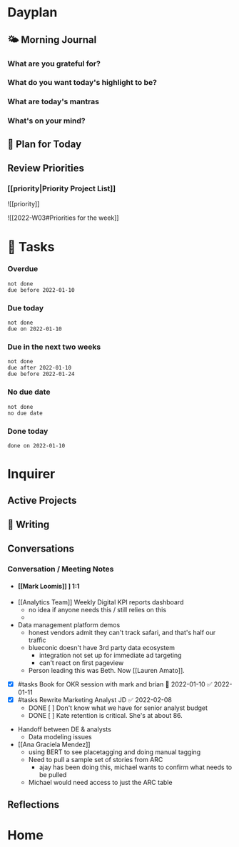 # Dayplan
## 🌤 Morning Journal
### What are you grateful for?
### What do you want today's highlight to be?
### What are today's mantras
### What's on your mind?
## 📆 Plan for Today
## Review Priorities
### [[priority|Priority Project List]] 
![[priority]]

![[2022-W03#Priorities for the week]]
# 📝 Tasks
### Overdue
```tasks
not done
due before 2022-01-10
```
### Due today
```tasks
not done
due on 2022-01-10
```
### Due in the next two weeks
```tasks
not done
due after 2022-01-10
due before 2022-01-24
```
### No due date
```tasks
not done
no due date
```
### Done today
```tasks
done on 2022-01-10
```
# Inquirer
## Active Projects
## 📓 Writing
## Conversations
### Conversation / Meeting Notes
- #### [[Mark Loomis]] ] 1:1
- [[Analytics Team]] Weekly Digital KPI reports dashboard
	- no idea if anyone needs this / still relies on this
	-
- Data management platform demos
	- honest vendors admit they can't track safari, and that's half our traffic
	- blueconic doesn't have 3rd party data ecosystem
		- integration not set up for immediate ad targeting
		- can't react on first pageview
	- Person leading this was Beth. Now [[Lauren Amato]].
- [x] #tasks Book for OKR session with mark and brian 📅 2022-01-10 ✅ 2022-01-11
- [x] #tasks Rewrite Marketing Analyst JD ✅ 2022-02-08
	- DONE [ ] Don't know what we have for senior analyst budget
	- DONE [ ] Kate retention is critical. She's at about 86.
- Handoff between DE & analysts
	- Data modeling issues
- [[Ana Graciela Mendez]]
	- using BERT to see placetagging and doing manual tagging
	- Need to pull a sample set of stories from ARC
		- ajay has been doing this, michael wants to confirm what needs to be pulled
	- Michael would need access to just the ARC table
## Reflections
# Home